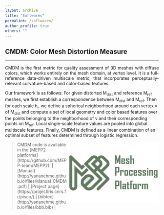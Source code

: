 ```yaml
---
layout: archive
title: "Softwares"
permalink: /softwares/
author_profile: true
others: ""
---
```

## CMDM: Color Mesh Distortion Measure
------
<p style='text-align: justify;'> CMDM is the first metric for quality assessment of 3D meshes with diffuse colors, which works entirely on the mesh domain, at vertex level. It is a full-reference data-driven multiscale metric, that incorporates perceptually-relevant curvature-based and color-based features. 

Our framework is as follows: For given distorted M<sub>dist</sub> and reference M<sub>ref</sub> meshes, we first establish a correspondence between M<sub>dist</sub> and M<sub>ref</sub>. 
Then for each scale h<sub>i</sub>, we define a spherical neighborhood around each vertex v of M<sub>dist</sub> and compute a set of local geometry and color based features over the points belonging to the neighborhood of v and their corresponding points on  M<sub>ref</sub>. 
Local single-scale feature values are pooled into global multiscale features. Finally, CMDM is defined as a linear combination of an optimal subset of features determined through logistic regression.</p>
> <img align="right" width="300" height="200" src='/images/Mepp2_logo.jpg'>
> CMDM code is available in the [MEPP2 platforms](https://github.com/MEPP-team/MEPP2).
> |	[Manual](http://yananehme.github.io/files/Manual_CMDM.pdf)	|	[Project page](https://projet.liris.cnrs.fr/pisco/)	|	[bibtex](http://yananehme.github.io/files/bbb.bib)	|


